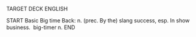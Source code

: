 TARGET DECK
ENGLISH

START
Basic
Big time
Back: n. (prec. By the) slang success, esp. In show business.  big-timer n.
END
